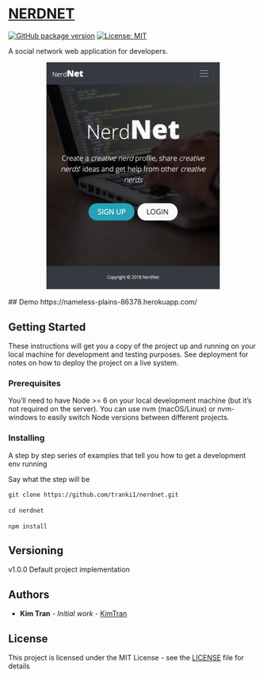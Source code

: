 
# [NERDNET](https://nameless-plains-86378.herokuapp.com/) &nbsp; 

[![GitHub package version](https://img.shields.io/badge/version-1.0-green.svg)](https://github.com/tranki1/nerdnet/releases/tag/v1.0)
[![License: MIT](https://img.shields.io/badge/License-MIT-blue.svg)](https://github.com/computationalcore/myreads/blob/master/LICENSE)

A social network web application for developers.

<p align="center">
  <img src="https://github.com/tranki1/nerdnet/blob/master/NerdNet.png" width="350" title="hover text">
</p>
## Demo
https://nameless-plains-86378.herokuapp.com/

## Getting Started

These instructions will get you a copy of the project up and running on your local machine for development and testing purposes. See deployment for notes on how to deploy the project on a live system.

### Prerequisites

You’ll need to have Node >= 6 on your local development machine (but it’s not required on the server). You can use nvm (macOS/Linux) or nvm-windows to easily switch Node versions between different projects.

### Installing

A step by step series of examples that tell you how to get a development env running

Say what the step will be

```
git clone https://github.com/tranki1/nerdnet.git

cd nerdnet

npm install
```

## Versioning

v1.0.0
Default project implementation

## Authors

- **Kim Tran** - _Initial work_ - [KimTran](https://github.com/tranki1)

## License

This project is licensed under the MIT License - see the [LICENSE](https://github.com/computationalcore/myreads/blob/master/LICENSE) file for details
